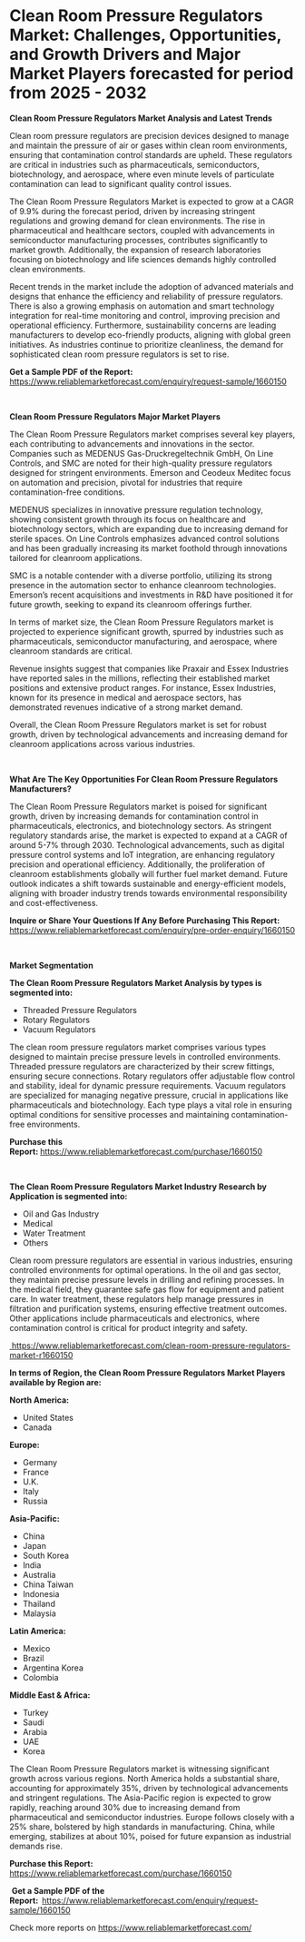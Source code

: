 <p><h1>Clean Room Pressure Regulators Market: Challenges, Opportunities, and Growth Drivers and Major Market Players forecasted for period from 2025 - 2032</h1></p><p><strong>Clean Room Pressure Regulators Market Analysis and Latest Trends</strong></p>
<p><p>Clean room pressure regulators are precision devices designed to manage and maintain the pressure of air or gases within clean room environments, ensuring that contamination control standards are upheld. These regulators are critical in industries such as pharmaceuticals, semiconductors, biotechnology, and aerospace, where even minute levels of particulate contamination can lead to significant quality control issues.</p><p>The Clean Room Pressure Regulators Market is expected to grow at a CAGR of 9.9% during the forecast period, driven by increasing stringent regulations and growing demand for clean environments. The rise in pharmaceutical and healthcare sectors, coupled with advancements in semiconductor manufacturing processes, contributes significantly to market growth. Additionally, the expansion of research laboratories focusing on biotechnology and life sciences demands highly controlled clean environments.</p><p>Recent trends in the market include the adoption of advanced materials and designs that enhance the efficiency and reliability of pressure regulators. There is also a growing emphasis on automation and smart technology integration for real-time monitoring and control, improving precision and operational efficiency. Furthermore, sustainability concerns are leading manufacturers to develop eco-friendly products, aligning with global green initiatives. As industries continue to prioritize cleanliness, the demand for sophisticated clean room pressure regulators is set to rise.</p></p>
<p><strong>Get a Sample PDF of the Report:&nbsp;</strong> <a href="https://www.reliablemarketforecast.com/enquiry/request-sample/1660150?utm_campaign=1890&utm_medium=2&utm_source=Github&utm_content=ia&utm_term=17012025&utm_id=clean-room-pressure-regulators">https://www.reliablemarketforecast.com/enquiry/request-sample/1660150</a></p>
<p>&nbsp;</p>
<p><strong>Clean Room Pressure Regulators Major Market Players</strong></p>
<p><p>The Clean Room Pressure Regulators market comprises several key players, each contributing to advancements and innovations in the sector. Companies such as MEDENUS Gas-Druckregeltechnik GmbH, On Line Controls, and SMC are noted for their high-quality pressure regulators designed for stringent environments. Emerson and Ceodeux Meditec focus on automation and precision, pivotal for industries that require contamination-free conditions. </p><p>MEDENUS specializes in innovative pressure regulation technology, showing consistent growth through its focus on healthcare and biotechnology sectors, which are expanding due to increasing demand for sterile spaces. On Line Controls emphasizes advanced control solutions and has been gradually increasing its market foothold through innovations tailored for cleanroom applications.</p><p>SMC is a notable contender with a diverse portfolio, utilizing its strong presence in the automation sector to enhance cleanroom technologies. Emerson’s recent acquisitions and investments in R&D have positioned it for future growth, seeking to expand its cleanroom offerings further.</p><p>In terms of market size, the Clean Room Pressure Regulators market is projected to experience significant growth, spurred by industries such as pharmaceuticals, semiconductor manufacturing, and aerospace, where cleanroom standards are critical. </p><p>Revenue insights suggest that companies like Praxair and Essex Industries have reported sales in the millions, reflecting their established market positions and extensive product ranges. For instance, Essex Industries, known for its presence in medical and aerospace sectors, has demonstrated revenues indicative of a strong market demand. </p><p>Overall, the Clean Room Pressure Regulators market is set for robust growth, driven by technological advancements and increasing demand for cleanroom applications across various industries.</p></p>
<p>&nbsp;</p>
<p><strong>What Are The Key Opportunities For Clean Room Pressure Regulators Manufacturers?</strong></p>
<p><p>The Clean Room Pressure Regulators market is poised for significant growth, driven by increasing demands for contamination control in pharmaceuticals, electronics, and biotechnology sectors. As stringent regulatory standards arise, the market is expected to expand at a CAGR of around 5-7% through 2030. Technological advancements, such as digital pressure control systems and IoT integration, are enhancing regulatory precision and operational efficiency. Additionally, the proliferation of cleanroom establishments globally will further fuel market demand. Future outlook indicates a shift towards sustainable and energy-efficient models, aligning with broader industry trends towards environmental responsibility and cost-effectiveness.</p></p>
<p><strong>Inquire or Share Your Questions If Any Before Purchasing This Report:</strong> <a href="https://www.reliablemarketforecast.com/enquiry/pre-order-enquiry/1660150?utm_campaign=1890&utm_medium=2&utm_source=Github&utm_content=ia&utm_term=17012025&utm_id=clean-room-pressure-regulators">https://www.reliablemarketforecast.com/enquiry/pre-order-enquiry/1660150</a></p>
<p>&nbsp;</p>
<p><strong>Market Segmentation</strong></p>
<p><strong>The Clean Room Pressure Regulators Market Analysis by types is segmented into:</strong></p>
<p><ul><li>Threaded Pressure Regulators</li><li>Rotary Regulators</li><li>Vacuum Regulators</li></ul></p>
<p><p>The clean room pressure regulators market comprises various types designed to maintain precise pressure levels in controlled environments. Threaded pressure regulators are characterized by their screw fittings, ensuring secure connections. Rotary regulators offer adjustable flow control and stability, ideal for dynamic pressure requirements. Vacuum regulators are specialized for managing negative pressure, crucial in applications like pharmaceuticals and biotechnology. Each type plays a vital role in ensuring optimal conditions for sensitive processes and maintaining contamination-free environments.</p></p>
<p><strong>Purchase this Report:&nbsp;</strong><a href="https://www.reliablemarketforecast.com/purchase/1660150?utm_campaign=1890&utm_medium=2&utm_source=Github&utm_content=ia&utm_term=17012025&utm_id=clean-room-pressure-regulators">https://www.reliablemarketforecast.com/purchase/1660150</a></p>
<p>&nbsp;</p>
<p><strong>The Clean Room Pressure Regulators Market Industry Research by Application is segmented into:</strong></p>
<p><ul><li>Oil and Gas Industry</li><li>Medical</li><li>Water Treatment</li><li>Others</li></ul></p>
<p><p>Clean room pressure regulators are essential in various industries, ensuring controlled environments for optimal operations. In the oil and gas sector, they maintain precise pressure levels in drilling and refining processes. In the medical field, they guarantee safe gas flow for equipment and patient care. In water treatment, these regulators help manage pressures in filtration and purification systems, ensuring effective treatment outcomes. Other applications include pharmaceuticals and electronics, where contamination control is critical for product integrity and safety.</p></p>
<p><a href="https://www.reliablemarketforecast.com/clean-room-pressure-regulators-market-r1660150?utm_campaign=1890&utm_medium=2&utm_source=Github&utm_content=ia&utm_term=17012025&utm_id=clean-room-pressure-regulators">&nbsp;https://www.reliablemarketforecast.com/clean-room-pressure-regulators-market-r1660150</a></p>
<p><strong>In terms of Region, the Clean Room Pressure Regulators Market Players available by Region are:</strong></p>
<p>
    <p> <strong> North America: </strong>
        <ul>
            <li>United States</li>
            <li>Canada</li>
        </ul>
        </p> 
    <p> <strong> Europe: </strong>
        <ul>
            <li>Germany</li>
            <li>France</li>
            <li>U.K.</li>
            <li>Italy</li>
            <li>Russia</li>
        </ul>
        </p> 
    <p> <strong> Asia-Pacific: </strong>
        <ul>
            <li>China</li>
            <li>Japan</li>
            <li>South Korea</li>
            <li>India</li>
            <li>Australia</li>
            <li>China Taiwan</li>
            <li>Indonesia</li>
            <li>Thailand</li>
            <li>Malaysia</li>
        </ul>
        </p> 
    <p> <strong> Latin America: </strong>
        <ul>
            <li>Mexico</li>
            <li>Brazil</li>
            <li>Argentina Korea</li>
            <li>Colombia</li>
        </ul>
        </p> 
    <p> <strong> Middle East & Africa: </strong>
        <ul>
            <li>Turkey</li>
            <li>Saudi</li>
            <li>Arabia</li>
            <li>UAE</li>
            <li>Korea</li>
        </ul>
    </p>
    </p>
<p><p>The Clean Room Pressure Regulators market is witnessing significant growth across various regions. North America holds a substantial share, accounting for approximately 35%, driven by technological advancements and stringent regulations. The Asia-Pacific region is expected to grow rapidly, reaching around 30% due to increasing demand from pharmaceutical and semiconductor industries. Europe follows closely with a 25% share, bolstered by high standards in manufacturing. China, while emerging, stabilizes at about 10%, poised for future expansion as industrial demands rise.</p></p>
<p><strong>Purchase this Report: </strong><a href="https://www.reliablemarketforecast.com/purchase/1660150?utm_campaign=1890&utm_medium=2&utm_source=Github&utm_content=ia&utm_term=17012025&utm_id=clean-room-pressure-regulators">https://www.reliablemarketforecast.com/purchase/1660150</a></p>
<p>&nbsp;<strong>Get a Sample PDF of the Report:&nbsp;&nbsp;</strong><a href="https://www.reliablemarketforecast.com/enquiry/request-sample/1660150?utm_campaign=1890&utm_medium=2&utm_source=Github&utm_content=ia&utm_term=17012025&utm_id=clean-room-pressure-regulators">https://www.reliablemarketforecast.com/enquiry/request-sample/1660150</a></p>
<p><strong></strong></p>
<p>Check more reports on <a href="https://www.reliablemarketforecast.com/?utm_campaign=1890&utm_medium=2&utm_source=Github&utm_content=ia&utm_term=17012025&utm_id=clean-room-pressure-regulators">https://www.reliablemarketforecast.com/</a></p>